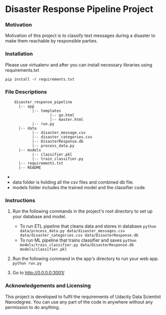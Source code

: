 # Disaster Response Pipeline Project

### Motivation
Motivation of this project is to classify text messages during a disaster to make them reachable by responsible parties. 

### Installation
Please use virtualenv and after you can install necessary libraries using requirements.txt

`pip install -r requirements.txt`

### File Descriptions
        disaster_response_pipeline
          |-- app
                |-- templates
                        |-- go.html
                        |-- master.html
                |-- run.py
          |-- data
                |-- disaster_message.csv
                |-- disaster_categories.csv
                |-- DisasterResponse.db
                |-- process_data.py
          |-- models
                |-- classifier.pkl
                |-- train_classifier.py
          |-- requirements.txt
          |-- README
* 
* data folder is holding all the csv files and combined db file.
* models folder includes the trained model and the classifier code.

### Instructions
1. Run the following commands in the project's root directory to set up your database and model.

    - To run ETL pipeline that cleans data and stores in database
        `python data/process_data.py data/disaster_messages.csv data/disaster_categories.csv data/DisasterResponse.db`
    - To run ML pipeline that trains classifier and saves
        `python models/train_classifier.py data/DisasterResponse.db models/classifier.pkl`

2. Run the following command in the app's directory to run your web app.
    `python run.py`

3. Go to http://0.0.0.0:3001/

### Acknowledgements and Licensing
This project is developed to fulfil the requirements of Udacity Data Scientist Nanodegree. You can use any part of the code in anywhere without any permission to do anything.
